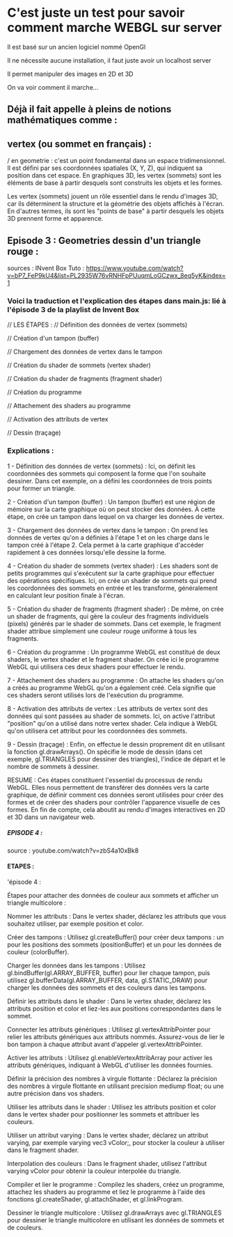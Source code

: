 # C'est juste un test pour savoir comment marche WEBGL sur server 


Il est basé sur un ancien logiciel nommé OpenGl 


Il ne nécessite aucune installation, il faut juste avoir un localhost server 


Il permet manipuler des images en 2D et 3D 

On va voir comment il marche...


 ## Déjà il fait appelle à pleins de notions mathématiques comme : 

## vertex (ou sommet en français) :

/ en geometrie : c'est un point fondamental dans un espace tridimensionnel. Il est défini par ses coordonnées spatiales (X, Y, Z), qui indiquent sa position dans cet espace. En graphiques 3D, les vertex (sommets) sont les éléments de base à partir desquels sont construits les objets et les formes. 

Les vertex (sommets) jouent un rôle essentiel dans le rendu d'images 3D, car ils déterminent la structure et la géométrie des objets affichés à l'écran. En d'autres termes, ils sont les "points de base" à partir desquels les objets 3D prennent forme et apparence.


## Episode 3 : Geometries dessin d'un triangle rouge : 
sources : INvent Box Tuto : https://www.youtube.com/watch?v=bP7_FeP9kU4&list=PL2935W76vRNHFpPUuqmLoGCzwx_8eq5yK&index=1

### Voici la traduction et l'explication des étapes dans main.js: lié à l'épisode 3 de la playlist de Invent Box

// LES ÉTAPES :
// Définition des données de vertex (sommets)

// Création d'un tampon (buffer)

// Chargement des données de vertex dans le tampon

// Création du shader de sommets (vertex shader)

// Création du shader de fragments (fragment shader)

// Création du programme

// Attachement des shaders au programme

// Activation des attributs de vertex

// Dessin (traçage)

### Explications : 




1 - Définition des données de vertex (sommets) :
Ici, on définit les coordonnées des sommets qui composent la forme que l'on souhaite dessiner. Dans cet exemple, on a défini les coordonnées de trois points pour former un triangle.

2 - Création d'un tampon (buffer) :
Un tampon (buffer) est une région de mémoire sur la carte graphique où on peut stocker des données. À cette étape, on crée un tampon dans lequel on va charger les données de vertex.

3 - Chargement des données de vertex dans le tampon :
On prend les données de vertex qu'on a définies à l'étape 1 et on les charge dans le tampon créé à l'étape 2. Cela permet à la carte graphique d'accéder rapidement à ces données lorsqu'elle dessine la forme.

4 - Création du shader de sommets (vertex shader) :
Les shaders sont de petits programmes qui s'exécutent sur la carte graphique pour effectuer des opérations spécifiques. Ici, on crée un shader de sommets qui prend les coordonnées des sommets en entrée et les transforme, généralement en calculant leur position finale à l'écran.

5 - Création du shader de fragments (fragment shader) :
De même, on crée un shader de fragments, qui gère la couleur des fragments individuels (pixels) générés par le shader de sommets. Dans cet exemple, le fragment shader attribue simplement une couleur rouge uniforme à tous les fragments.

6 - Création du programme :
Un programme WebGL est constitué de deux shaders, le vertex shader et le fragment shader. On crée ici le programme WebGL qui utilisera ces deux shaders pour effectuer le rendu.

7 - Attachement des shaders au programme :
On attache les shaders qu'on a créés au programme WebGL qu'on a également créé. Cela signifie que ces shaders seront utilisés lors de l'exécution du programme.

8 - Activation des attributs de vertex :
Les attributs de vertex sont des données qui sont passées au shader de sommets. Ici, on active l'attribut "position" qu'on a utilisé dans notre vertex shader. Cela indique à WebGL qu'on utilisera cet attribut pour les coordonnées des sommets.

9 - Dessin (traçage) :
Enfin, on effectue le dessin proprement dit en utilisant la fonction gl.drawArrays(). On spécifie le mode de dessin (dans cet exemple, gl.TRIANGLES pour dessiner des triangles), l'indice de départ et le nombre de sommets à dessiner.

RESUME : Ces étapes constituent l'essentiel du processus de rendu WebGL. Elles nous permettent de transférer des données vers la carte graphique, de définir comment ces données seront utilisées pour créer des formes et de créer des shaders pour contrôler l'apparence visuelle de ces formes. En fin de compte, cela aboutit au rendu d'images interactives en 2D et 3D dans un navigateur web.




##### EPISODE 4 : 

source : youtube.com/watch?v=zbS4a10xBk8


#### ETAPES : 

'épisode 4 :

Étapes pour attacher des données de couleur aux sommets et afficher un triangle multicolore :

Nommer les attributs : Dans le vertex shader, déclarez les attributs que vous souhaitez utiliser, par exemple position et color.

Créer des tampons : Utilisez gl.createBuffer() pour créer deux tampons : un pour les positions des sommets (positionBuffer) et un pour les données de couleur (colorBuffer).

Charger les données dans les tampons : Utilisez gl.bindBuffer(gl.ARRAY_BUFFER, buffer) pour lier chaque tampon, puis utilisez gl.bufferData(gl.ARRAY_BUFFER, data, gl.STATIC_DRAW) pour charger les données des sommets et des couleurs dans les tampons.

Définir les attributs dans le shader : Dans le vertex shader, déclarez les attributs position et color et liez-les aux positions correspondantes dans le sommet.

Connecter les attributs génériques : Utilisez gl.vertexAttribPointer pour relier les attributs génériques aux attributs nommés. Assurez-vous de lier le bon tampon à chaque attribut avant d'appeler gl.vertexAttribPointer.

Activer les attributs : Utilisez gl.enableVertexAttribArray pour activer les attributs génériques, indiquant à WebGL d'utiliser les données fournies.

Définir la précision des nombres à virgule flottante : Déclarez la précision des nombres à virgule flottante en utilisant precision mediump float; ou une autre précision dans vos shaders.

Utiliser les attributs dans le shader : Utilisez les attributs position et color dans le vertex shader pour positionner les sommets et attribuer les couleurs.

Utiliser un attribut varying : Dans le vertex shader, déclarez un attribut varying, par exemple varying vec3 vColor;, pour stocker la couleur à utiliser dans le fragment shader.

Interpolation des couleurs : Dans le fragment shader, utilisez l'attribut varying vColor pour obtenir la couleur interpolée du triangle.

Compiler et lier le programme : Compilez les shaders, créez un programme, attachez les shaders au programme et liez le programme à l'aide des fonctions gl.createShader, gl.attachShader, et gl.linkProgram.

Dessiner le triangle multicolore : Utilisez gl.drawArrays avec gl.TRIANGLES pour dessiner le triangle multicolore en utilisant les données de sommets et de couleurs.